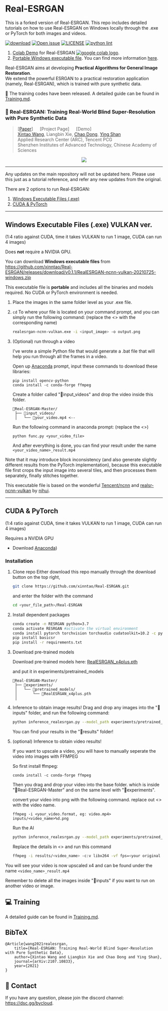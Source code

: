 # Real-ESRGAN

This is a forked version of Real-ESRGAN. This repo includes detailed tutorials on how to use Real-ESRGAN on Windows locally through the .exe or PyTorch for both images and videos. 

[![download](https://img.shields.io/github/downloads/xinntao/Real-ESRGAN/total.svg)](https://github.com/xinntao/Real-ESRGAN/releases)
[![Open issue](https://isitmaintained.com/badge/open/xinntao/Real-ESRGAN.svg)](https://github.com/xinntao/Real-ESRGAN/issues)
[![LICENSE](https://img.shields.io/github/license/xinntao/Real-ESRGAN.svg)](https://github.com/xinntao/Real-ESRGAN/blob/master/LICENSE)
[![python lint](https://github.com/xinntao/Real-ESRGAN/actions/workflows/pylint.yml/badge.svg)](https://github.com/xinntao/Real-ESRGAN/blob/master/.github/workflows/pylint.yml)

1. [Colab Demo](https://colab.research.google.com/drive/1sVsoBd9AjckIXThgtZhGrHRfFI6UUYOo) for Real-ESRGAN <a href="https://colab.research.google.com/drive/1k2Zod6kSHEvraybHl50Lys0LerhyTMCo?usp=sharing"><img src="https://colab.research.google.com/assets/colab-badge.svg" alt="google colab logo"></a>.
2. [Portable Windows executable file](https://github.com/xinntao/Real-ESRGAN/releases). You can find more information [here](#Portable-executable-files).

Real-ESRGAN aims at developing **Practical Algorithms for General Image Restoration**.<br>
We extend the powerful ESRGAN to a practical restoration application (namely, Real-ESRGAN), which is trained with pure synthetic data.

:triangular_flag_on_post: The training codes have been released. A detailed guide can be found in [Training.md](Training.md).

### :book: Real-ESRGAN: Training Real-World Blind Super-Resolution with Pure Synthetic Data

> [[Paper](https://arxiv.org/abs/2107.10833)] &emsp; [Project Page] &emsp; [Demo] <br>
> [Xintao Wang](https://xinntao.github.io/), Liangbin Xie, [Chao Dong](https://scholar.google.com.hk/citations?user=OSDCB0UAAAAJ), [Ying Shan](https://scholar.google.com/citations?user=4oXBp9UAAAAJ&hl=en) <br>
> Applied Research Center (ARC), Tencent PCG<br>
> Shenzhen Institutes of Advanced Technology, Chinese Academy of Sciences

<p align="center">
  <img src="assets/teaser.jpg">
</p>

---

Any updates on the main repository will not be updated here. Please use this just as a tutorial reference, and refer any new updates from the original. 

There are 2 options to run Real-ESRGAN:
1. [Windows Executable Files (.exe)](https://github.com/bycloudai/Real-ESRGAN-Windows/blob/master/README.md#windows-executable-files-exe-vulkan-ver)
2. [CUDA & PyTorch](https://github.com/bycloudai/Real-ESRGAN-Windows/blob/master/README.md#cuda--pytorch)

---

## Windows Executable Files (.exe) VULKAN ver. 
(1:4 ratio against CUDA, time it takes VULKAN to run 1 image, CUDA can run 4 images)

Does **not** require a NVIDIA GPU.

You can download **Windows executable files** from https://github.com/xinntao/Real-ESRGAN/releases/download/v0.1.1/RealESRGAN-ncnn-vulkan-20210725-windows.zip

This executable file is **portable** and includes all the binaries and models required. No CUDA or PyTorch environment is needed.<br>

1. Place the images in the same folder level as your .exe file.
2. `cd` To where your file is located on your command prompt, and you can simply run the following command:
   (replace the <> with the corresponding name)
   ```bash
   realesrgan-ncnn-vulkan.exe -i <input_image> -o output.png
   ```
3. (Optional) run through a video 

   I've wrote a simple Python file that would generate a .bat file that will help you run through all the frames in a video.
   
   Open up [Anaconda](https://www.anaconda.com/download/) prompt, input these commands to download these libraries:
   ```
   pip install opencv-python
   conda install -c conda-forge ffmpeg
   ```
   
   Create a folder called "📂input_videos" and drop the video inside this folder.
   ```
   📂Real-ESRGAN-Master/
    ├── 📂input_videos/
    │   └── 📜your_video.mp4 <--
   ```
   
   Run the following command in anaconda prompt: (replace the <>)
   ```
   python func.py <your_video_file>
   ```
   
   And after everything is done, you can find your result under the name `<your_video_name>_result.mp4`




Note that it may introduce block inconsistency (and also generate slightly different results from the PyTorch implementation), because this executable file first crops the input image into several tiles, and then processes them separately, finally stitches together.

This executable file is based on the wonderful [Tencent/ncnn](https://github.com/Tencent/ncnn) and [realsr-ncnn-vulkan](https://github.com/nihui/realsr-ncnn-vulkan) by [nihui](https://github.com/nihui).

---

## CUDA & PyTorch 
(1:4 ratio against CUDA, time it takes VULKAN to run 1 image, CUDA can run 4 images)

Requires a NVIDIA GPU

- Download [Anaconda](https://www.anaconda.com/download/))

### Installation

1. Clone repo 
    Either download this repo manually through the download button on the top right, 
    
    ```bash
    git clone https://github.com/xinntao/Real-ESRGAN.git
    ```
    and enter the folder with the command
    
    ```bash
    cd <your_file_path>/Real-ESRGAN
    ```

2. Install dependent packages

    ```bash
    conda create -n RESRGAN python=3.7
    conda activate RESRGAN #activate the virtual environment
    conda install pytorch torchvision torchaudio cudatoolkit=10.2 -c pytorch
    pip install basicsr
    pip install -r requirements.txt
    ```
    
3. Download pre-trained models
   
   Download pre-trained models here: [RealESRGAN_x4plus.pth](https://github.com/xinntao/Real-ESRGAN/releases/download/v0.1.0/RealESRGAN_x4plus.pth)
   
   and put it in experiments/pretrained_models
   
   ```
   📂Real-ESRGAN-Master/
    ├── 📂experiments/
    │   └── 📂pretrained_models/
    │       └── 📜RealESRGAN_x4plus.pth
    │   
   ```

4. Inference to obtain image results!
   Drag and drop any images into the "📂inputs" folder, and run the following command:
   ```bash
   python inference_realesrgan.py --model_path experiments/pretrained_models/RealESRGAN_x4plus.pth --input inputs
   ```
   You can find your results in the "📂results" folder!
   
5. (optional) Inference to obtain video results!
   
   If you want to upscale a video, you will have to manually seperate the video into images with FFMPEG
   
   So first install ffmpeg:
   ```
   conda install -c conda-forge ffmpeg
   ```
   Then you drag and drop your video into the base folder. which is inside "📂Real-ESRGAN-Master" and on the same level with "📂experiments". 
   
   convert your video into png with the following command. replace out <> with the video name.
   ```
   ffmpeg -i <your_video.format, eg: video.mp4> inputs/<video_name>%d.png
   ```
   
   Run the AI
   ```bash
   python inference_realesrgan.py --model_path experiments/pretrained_models/RealESRGAN_x4plus.pth --input inputs
   ```
   
   Replace the details in <> and run this command
   ```bash
   ffmpeg -i results/<video_name> -c:v libx264 -vf fps=<your original video's FPS> -pix_fmt yuv420p <video_name>_result.mp4
   ```
  You will see your video is now upscaled x4 and can be found under the name `<video_name>_result.mp4`
  
  Remember to delete all the images inside "📂inputs" if you want to run on another video or image.



## :computer: Training

A detailed guide can be found in [Training.md](Training.md).

## BibTeX

    @Article{wang2021realesrgan,
        title={Real-ESRGAN: Training Real-World Blind Super-Resolution with Pure Synthetic Data},
        author={Xintao Wang and Liangbin Xie and Chao Dong and Ying Shan},
        journal={arXiv:2107.10833},
        year={2021}
    }

## :e-mail: Contact

If you have any question, please join the discord channel: https://dsc.gg/bycloud.
